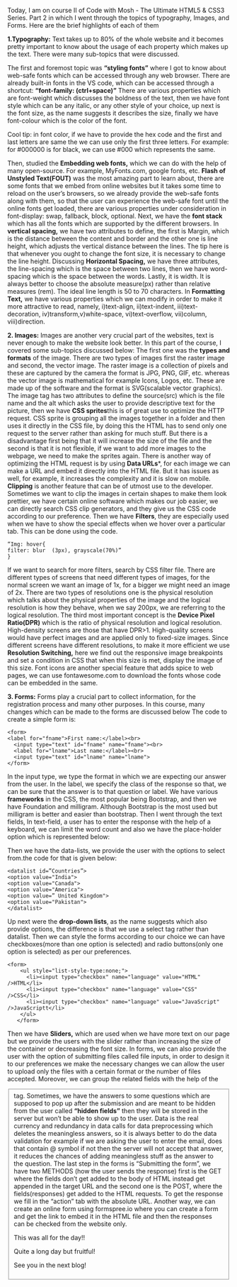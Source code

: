 Today, I am on course II of Code with Mosh - The Ultimate HTML5 & CSS3 Series. Part 2 in which I went through the topics of typography, Images, and Forms.
Here are the brief highlights of each of them

**1.Typography:** Text takes up to 80% of the whole website and it becomes pretty important to know about the usage of each property which makes up the text. There were many sub-topics that were discussed.

The first and foremost topic was **“styling fonts”**  where I got to know about web-safe fonts which can be accessed through any web browser. There are already built-in fonts in the VS code, which can be accessed through a shortcut:
**“font-family: (ctrl+space)”** There are various properties which are font-weight which discusses the boldness of the text, then we have font style which can be any italic, or any other style of your choice, up next is the font size, as the name suggests it describes the size, finally we have font-colour which is the color of the font.

Cool tip: in font color, if we have to provide the hex code and the first and last letters are same the we can use only the first three letters. For example: for #000000 is for black, we can use #000 which represents the same.

Then, studied the **Embedding web fonts,** which we can do with the help of many open-source. For example, MyFonts.com, google fonts, etc.
**Flash of Unstyled Text(FOUT)** was the most amazing part to learn about, there are some fonts that we embed from online websites but it takes some time to reload on the user’s browsers, so we already provide the web-safe fonts along with them, so that the user can experience the web-safe font until the online fonts get loaded, there are various properties under consideration in font-display: swap, fallback, block, optional.
Next, we have the **font stack** which has all the fonts which are supported by the different browsers.  In **vertical spacing,** we have two attributes to define, the first is Margin, which is the distance between the content and border and the other one is line height, which adjusts the vertical distance between the lines. The tip here is that whenever you ought to change the font size, it is necessary to change the line height. Discussing **Horizontal Spacing,** we have three attributes, the line-spacing which is the space between two lines, then we have word-spacing which is the space between the words. Lastly, it is width. It is always better to choose the absolute measure(px) rather than relative measures (rem). The ideal line length is 50 to 70 characters. In **Formatting Text,** we have various properties which we can modify in order to make it more attractive to read, namely, i)text-align, ii)text-indent, iii)text-decoration, iv)transform,v)white-space, vi)text-overflow, vii)column, viii)direction. 


**2. Images:** Images are another very crucial part of the websites, text is never enough to make the website look better. In this part of the course, I covered some sub-topics discussed below:
The first one was the **types and formats** of the image. There are two types of images first the raster image and second, the vector image. The raster image is a collection of pixels and these are captured by the camera the format is JPG, PNG, GIF, etc. whereas the vector image is mathematical for example Icons, Logos, etc. These are made up of the software and the format is SVG(scalable vector graphics). The image tag has two attributes to define the source(src) which is the file name and the alt which asks the user to provide descriptive text for the picture, then we have **CSS sprites**this is of great use to optimize the HTTP request. CSS sprite is grouping all the images together in a folder and then uses it directly in the CSS file, by doing this the HTML has to send only one request to the server rather than asking for much stuff. But there is a disadvantage first being that it will increase the size of the file and the second is that it is not flexible, if we want to add more images to the webpage, we need to make the sprites again. There is another way of optimizing the HTML request is by using **Data URLs***, for each image we can make a URL and embed it directly into the HTML file. But it has issues as well, for example, it increases the complexity and it is slow on mobile. **Clipping** is another feature that can be of utmost use to the developer. Sometimes we want to clip the images in certain shapes to make them look prettier, we have certain online software which makes our job easier, we can directly search CSS clip generators, and they give us the CSS code according to our preference. Then we have **Filters**, they are especially used when we have to show the special effects when we hover over a particular tab. This can be done using the code. 
```
“Img: hover{
filter: blur  (3px), grayscale(70%)”
}
```
If we want to search for more filters, search by CSS filter file. There are different types of screens that need different types of images, for the normal screen we want an image of 1x, for a bigger we might need an image of 2x. There are two types of resolutions one is the physical resolution which talks about the physical properties of the image and the logical resolution is how they behave, when we say 200px, we are referring to the logical resolution. The third most important concept is the **Device Pixel Ratio(DPR)** which is the ratio of physical resolution and logical resolution. High-density screens are those that have DPR>1. High-quality screens would have perfect images and are applied only to fixed-size images. Since different screens have different resolutions, to make it more efficient we use **Resolution Switching,** here we find out the responsive image breakpoints and set a condition in CSS that when this size is met, display the image of this size. Font icons are another special feature that adds spice to web pages, we can use fontawesome.com to download the fonts whose code can be embedded in the same. 


**3. Forms:** Forms play a crucial part to collect information, for the registration process and many other purposes. In this course, many changes which can be made to the forms are discussed below
The code to create a simple form is:
```
<form>
<label for="fname">First name:</label><br>
  <input type="text" id="fname" name="fname"><br>
  <label for="lname">Last name:</label><br>
  <input type="text" id="lname" name="lname">
</form>
```
In the input type, we type the format in which we are expecting our answer from the user. In the label, we specify the class of the response so that, we can be sure that the answer is to that question or label. We have various **frameworks** in the CSS, the most popular being Bootstrap, and then we have Foundation and milligram. Although Bootstrap is the most used but milligram is better and easier than bootstrap.  Then I went through the text fields, In text-field, a user has to enter the response with the help of a keyboard, we can limit the word count and also we have the place-holder option which is represented below:

 Then we have the data-lists,  we provide the user with the options to select from.the code for that is given below:
 ```
<datalist id=”Countries”>
<option value="India">
<option value="Canada">
<option value="America">
<option value=” United Kingdom">
<option value="Pakistan">
</datalist>
```
Up next were the **drop-down lists**, as the name suggests which also provide options, the difference is that we use a select tag rather than datalist. Then we can style the forms according to our choice we can have checkboxes(more than one option is selected) and radio buttons(only one option is selected) as per our preferences.
```
<form>
    <ul style="list-style-type:none;">
      <li><input type="checkbox" name="language" value="HTML" />HTML</li>
      <li><input type="checkbox" name="language" value="CSS" />CSS</li>
      <li><input type="checkbox" name="language" value="JavaScript" />JavaScriptt</li>
    </ul>
   </form>
 ```
Then we have **Sliders,** which are used when we have more text on our page but we provide the users with the slider rather than increasing the size of the container or decreasing the font size. In forms, we can also provide the user with the option of submitting files called file inputs, in order to design it to our preferences we make the necessary changes we can allow the user to upload only the files with a certain format or the number of files accepted. Moreover, we can group the related fields with the help of the <fieldset> tag. Sometimes, we have the answers to some questions which are supposed to pop up after the submission and are meant to be hidden from the user called **“hidden fields”** then they will be stored in the server but won’t be able to show up to the user. Data is the real currency and redundancy in data calls for data preprocessing which deletes the meaningless answers, so it is always better to do the data validation for example if we are asking the user to enter the email, does that contain @ symbol if not then the server will not accept that answer, it reduces the chances of adding meaningless stuff as the answer to the question. The last step in the forms is “Submitting the form”, we have two METHODS (how the user sends the response) first is the GET where the fields don’t get added to the body of HTML instead get appended in the target URL and the second one is the POST, where the fields(responses) get added to the HTML requests. To get the response we fill in the “action” tab with the absolute URL. Another way, we can create an online form using formspree.io where you can create a form and get the link to embed it in the HTML file and then the responses can be checked from the website only. 

This was all for the day!!
  
Quite a long day but fruitful!
  
See you in the next blog!





 
	
